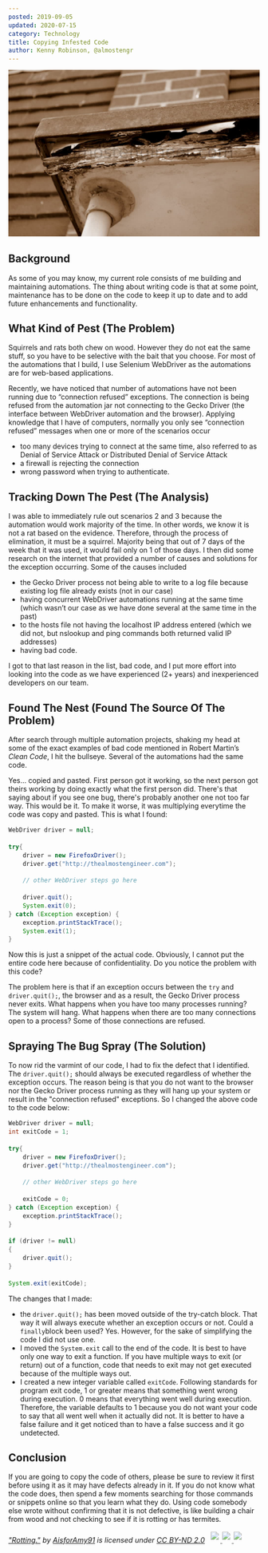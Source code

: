```yaml
---
posted: 2019-09-05
updated: 2020-07-15
category: Technology
title: Copying Infested Code
author: Kenny Robinson, @almostengr
---
```


![Image of rotting wood](/images/2019.09.05-7863679378_028521b7fc_b.jpg)

## Background

As some of you may know, my current role consists of me building and maintaining automations. The thing about writing code is that at some point, maintenance has to be done on the code to keep it up to date and to add future enhancements and functionality. 

## What Kind of Pest (The Problem)

Squirrels and rats both chew on wood. However they do not eat the same stuff, so you have to be selective with the bait that you choose. For most of the automations that I build, I use Selenium WebDriver as the automations are for web-based applications. 

Recently, we have noticed that number of automations have not been running due to “connection refused” exceptions. The connection is being refused from the automation jar not connecting to the Gecko Driver (the interface between WebDriver automation and the browser). Applying knowledge that I have of computers, normally you only see “connection refused” messages when one or more of the scenarios occur

* too many devices trying to connect at the same time, also referred to as Denial of Service Attack or Distributed Denial of Service Attack
* a firewall is rejecting the connection
* wrong password when trying to authenticate. 

## Tracking Down The Pest (The Analysis)

I was able to immediately rule out scenarios 2 and 3 because the automation would work majority of the time. In other words, we know it is not a rat based on the evidence. Therefore, through the process of elimination, it must be a squirrel. Majority being that out of 7 days of the week that it was used, it would fail only on 1 of those days. I then did some research on the internet that provided a number of causes and solutions for the exception occurring. Some of the causes included 

* the Gecko Driver process not being able to write to a log file because existing log file already exists (not in our case)
* having concurrent WebDriver automations running at the same time (which wasn’t our case as we have done several at the same time in the past)
* to the hosts file not having the localhost IP address entered (which we did not, but nslookup and ping commands both returned valid IP addresses)
* having bad code.  

I got to that last reason in the list, bad code, and I put more effort into looking into the code as we have experienced (2+ years) and inexperienced developers on our team. 

## Found The Nest (Found The Source Of The Problem)

After search through multiple automation projects, shaking my head at some of the exact examples of bad code mentioned in Robert Martin’s *Clean Code*, I hit the bullseye. Several of the automations had the same code. 

Yes... copied and pasted. First person got it working, so the next person got theirs working by doing 
exactly what the first person did. There's that saying about if you see one bug, there's probably 
another one not too far way. This would be it. To make it worse, it was multiplying everytime the code 
was copy and pasted. This is what I found: 

```java
WebDriver driver = null;

try{	
    driver = new FirefoxDriver();
    driver.get("http://thealmostengineer.com");

    // other WebDriver steps go here 

    driver.quit();
    System.exit(0);
} catch (Exception exception) {
    exception.printStackTrace();
    System.exit(1);
}
```

Now this is just a snippet of the actual code. Obviously, I cannot put the entire code here because of confidentiality. Do you notice the problem with this code? 

The problem here is that if an exception occurs between the ```try``` and ```driver.quit();```, the browser and as a result, the Gecko Driver process never exits. What happens when you have too many processes running?  The system will hang. What happens when there are too many connections open to a process? Some of those connections are refused. 

## Spraying The Bug Spray (The Solution)

To now rid the varmint of our code, I had to fix the defect that I identified. The ```driver.quit();``` should always be executed regardless of whether the exception occurs.  The reason being is that you do not want to the browser nor the Gecko Driver process running as they will hang up your system or result in the "connection refused" exceptions. So I changed the above code to the code below: 

```java
WebDriver driver = null;
int exitCode = 1;

try{	
    driver = new FirefoxDriver();
    driver.get("http://thealmostengineer.com");

    // other WebDriver steps go here 

    exitCode = 0;
} catch (Exception exception) {
    exception.printStackTrace();
}

if (driver != null)
{
    driver.quit();
}

System.exit(exitCode);
```

The changes that I made: 

* the ```driver.quit();``` has been moved outside of the try-catch block. That way it will always execute whether an exception occurs or not.   Could a ```finally```block been used?  Yes. However, for the sake of simplifying the code I did not use one.
* I moved the ```System.exit``` call to the end of the code. It is best to have only one way to exit a function.  If you have multiple ways to exit (or return) out of a function, code that needs to exit may not get executed because of the multiple ways out.
* I created a new integer variable called ```exitCode```.  Following standards for program exit code, 1 or greater means that something went wrong during execution. 0 means that everything went well during execution. Therefore, the variable defaults to 1 because you do not want your code to say that all went well when it actually did not. It is better to have a false failure and it get noticed than to have a false success and it go undetected. 

## Conclusion

If you are going to copy the code of others, please be sure to review it first before using it as it may have defects already in it. If you do not know what the code does, then spend a few moments searching for those commands or snippets online so that you learn what they do. Using code somebody else wrote without confirming that it is not defective, is like building a chair from wood and not checking to see if it is rotting or has termites. 

<p style="font-size: 0.9rem;font-style: italic;">
<a href="http://www.flickr.com/photos/63753633@N02/7863679378">"Rotting."</a>
<span>by 
    <a href="http://www.flickr.com/photos/63753633@N02">AisforAmy91</a>
</span> is licensed under 
<a href="https://creativecommons.org/licenses/by-nd/2.0/?ref=ccsearch&atype=html" style="margin-right: 5px;">CC BY-ND 2.0</a>
<a href="https://creativecommons.org/licenses/by-nd/2.0/?ref=ccsearch&atype=html" target="_blank" rel="noopener noreferrer" style="display: inline-block;white-space: none;opacity: .7;margin-top: 2px;margin-left: 3px;height: 22px !important;">
<img style="height: inherit;margin-right: 3px;display: inline-block;" src="https://search.creativecommons.org/static/img/cc_icon.svg" />
<img style="height: inherit;margin-right: 3px;display: inline-block;" src="https://search.creativecommons.org/static/img/cc-by_icon.svg" />
<img style="height: inherit;margin-right: 3px;display: inline-block;" src="https://search.creativecommons.org/static/img/cc-nd_icon.svg" /></a>
</p>

